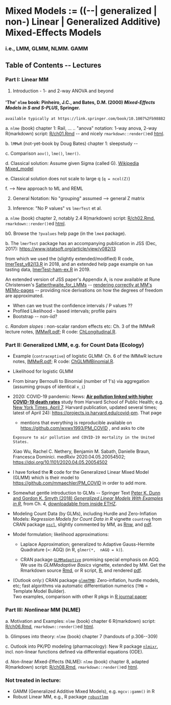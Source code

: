 # Mixed Models := ((--| generalized | non-) Linear | Generalized Additive) Mixed-Effects Models
### i.e., LMM, GLMM, NLMM. GAMM

## Table of Contents -- Lectures

### Part I:  Linear MM

1. Introduction - 1- and 2-way ANOVA and beyond

#### 'The' `nlme` book: Pinheiro, J.C., and Bates, D.M. (2000) *Mixed-Effects Models in S and S-PLUS*, Springer.
	available typically at https://link.springer.com/book/10.1007%2Fb98882

  a. `nlme` (book) chapter 1: Rail, ... .. "anova" notation: 1-way anova, 2-way
     R(markdown) script: [R/ch01.Rmd](R/ch01.Rmd) -- and nicely
     `rmarkdown::render()`ed [html](https://stat.ethz.ch/~maechler/MEMo-pages/ch01.html).

  b. `lMMwR` (not-yet-book by Doug Bates) chapter 1: sleepstudy --

  c. Comparison  `aov()`, `lme()`, `lmer()`.

  d. Classical solution: Assume given Sigma (called G).
	 [Wikipedia Mixed_model](https://en.wikipedia.org/wiki/Mixed_model)

  e. Classical solution does not scale to large q (`q = ncol(Z)`)

  f. --> New approach to ML and REML


2. General Notation:  No "grouping" assumed --> general Z matrix

3. Inference: "No P values" vs `lmerTest` et al.

  a. `nlme` (book) chapter 2, notably 2.4
     R(markdown) script: [R/ch02.Rmd](R/ch02.Rmd),
     `rmarkdown::render()`ed [html](https://stat.ethz.ch/~maechler/MEMo-pages/ch02.html).

  b0. Browse the  `?pvalues` help page (in the `lme4` package).

  b. The `lmerTest` package has an accompanying publication in JSS (Dec, 2017):
  https://www.jstatsoft.org/article/view/v082i13

  from which we used the (slightly extended/modified) R code,
  [lmerTest_v82i13.R](R/lmerTest_v82i13.R) in 2018, and an extended
  help page example on `ham` tasting data,  [lmerTest-ham-ex.R](R/lmerTest-ham-ex.R) in 2019.

An extended version of JSS paper's Appendix A, is now available at Rune Christensen's [Satterthwaite_for_LMMs](http://htmlpreview.github.io/?https://github.com/runehaubo/lmerTestR/blob/master/pkg_notes/Satterthwaite_for_LMMs.html) -- [rendering correctly at MM's MEMo-pages](https://stat.ethz.ch/~maechler/MEMo-pages/Satterthwaite_for_LMMs.html) --
providing nice derivations on how the degrees of freedom are approximated.

  - When can we trust the confidence intervals / P values ??
  - Profiled Likelihood - based intervals; profile pairs
  - Bootstrap -- non-iid?

  c. _Random slopes_ : non-scalar random effects etc:  Ch. 3 of the lMMwR lecture notes,
		[lMMwR.pdf](https://stat.ethz.ch/~maechler/MEMo-pages/lMMwR.pdf);
	  R code: [ChLongitudinal.R](https://stat.ethz.ch/~maechler/MEMo-pages/ChLongitudinal.R).

### Part II:  Generalized LMM, e.g. for Count Data (Ecology)

  - Example (`contraceptive`) of logistic GLMM: Ch. 6 of the lMMwR lecture notes,
      [lMMwR.pdf](https://stat.ethz.ch/~maechler/MEMo-pages/lMMwR.pdf);
	  R code: [ChGLMMBinomial.R](https://stat.ethz.ch/~maechler/MEMo-pages/ChGLMMBinomial.R).

  - Likelihood for logistic GLMM
  - From binary Bernoulli to Binomial (number of 1's) via aggregation (assuming groups of identical `x_i`)
  - 2020: COVID-19 pandemic: News: [**Air pollution linked with higher COVID-19 death rates**](https://www.hsph.harvard.edu/news/hsph-in-the-news/air-pollution-linked-with-higher-covid-19-death-rates/) study from Harvard School of Public Health; e.g. [New York Times, April 7](https://www.nytimes.com/2020/04/07/climate/air-pollution-coronavirus-covid.html).
 Harvard publication, updated several times; latest of April 24): <https://projects.iq.harvard.edu/covid-pm>.  That page
       - mentions that everything is reproducible available on <https://github.com/wxwx1993/PM_COVID> , and  asks to cite

        Exposure to air pollution and COVID-19 mortality in the United States.
	Xiao Wu, Rachel C. Nethery, Benjamin M. Sabath, Danielle Braun, Francesca Dominici.
	medRxiv 2020.04.05.20054502; https://doi.org/10.1101/2020.04.05.20054502

  - I have forked the **R** code for the Generalized Linear Mixed Model (GLMM) which is their model to <https://github.com/mmaechler/PM_COVID> in order to add more.



  - Somewhat gentle introduction to GLMs -- Springer Text
	[Peter K. Dunn and Gordon K. Smyth (2018) _Generalized Linear Models With Examples in R_](https://link.springer.com/book/10.1007/978-1-4419-0118-7), from Ch. 4,
  [downloadable from inside ETHZ](https://link.springer.com/content/pdf/10.1007%2F978-1-4419-0118-7.pdf).

  - Modeling Count Data (by GLMs), including Hurdle and Zero-Inflation Models:
	_Regression Models for Count Data in R_ vignette `countreg` from CRAN package
	[`pscl`](https://cran.r-project.org/package=pscl), slightly commented
	by MM, as
	[Rnw](https://stat.ethz.ch/~maechler/MEMo-pages/countreg.Rnw),  and
	[pdf](https://stat.ethz.ch/~maechler/MEMo-pages/countreg.pdf).

  - Model formulation; likelihood approximations:
	- Laplace Approximation; generalized to Adaptive Gauss-Hermite
      Quadrature (=: AGQ) (in R, `glmer(*,  nAGQ = k)`).

    - CRAN package [`GLMMadaptive`](https://cran.r-project.org/package=GLMMadaptive)
      promising special emphasis on AGQ.
	  We use its _GLMMadaptive Basics_ vignette, extended by MM.
	  Get the Rmarkdown source
	  [Rmd](https://stat.ethz.ch/~maechler/MEMo-pages/GLMMadaptive_basics_MM.Rnw), or R script,
		[R](https://stat.ethz.ch/~maechler/MEMo-pages/GLMMadaptive_basics_MM.R),  and rendered
      [pdf](https://stat.ethz.ch/~maechler/MEMo-pages/GLMMadaptive_basics_MM.pdf).

  - (Outlook only:) CRAN package [`glmmTMB`](https://cran.r-project.org/package=glmmTMB):
    Zero-inflation, hurdle models, etc; fast algorithms via automatic differentiation numerics
    (`TMB` = Template Model Builder).  
  Two examples, comparison with other R pkgs in
  [R journal paper](https://journal.r-project.org/archive/2017/RJ-2017-066/)


### Part III: *Non*linear MM (NLME)

  a. Motivation and Examples: `nlme` (book) chapter 6
     R(markdown) script: [R/ch06.Rmd](R/ch06.Rmd),
     `rmarkdown::render()`ed [html](https://stat.ethz.ch/~maechler/MEMo-pages/ch06.html).

  b. Glimpses into theory: `nlme` (book) chapter 7 (handouts of p.306--309)

  c. Outlook into PK/PD modeling (pharmacology):  New R package
	[`nlmixr`](https://cran.R-project.org/package=nlmixr), incl.
	non-linear functions defined via differential equations (ODE).

  d. *N*on-*l*inear *M*ixed-*E*ffects (NLME): `nlme` (book) chapter 8, adapted R(markdown)
     script: [R/ch08.Rmd](R/ch08.Rmd),
     `rmarkdown::render()`ed [html](https://stat.ethz.ch/~maechler/MEMo-pages/ch08.html).


### Not treated in lecture:

 - GAMM (Generalized Additive Mixed Models), e.g. `mgcv::gamm()` in R
 - Robust Linear MM, e.g., R package
 [`robustlmm`](https://cran.R-project.org/package=robustlmm)
